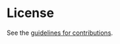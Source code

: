 # License

See the
[guidelines for contributions](https://github.com/dconnolly/draft-connolly-cfrg-hybrid-signature-combiners/blob/main/CONTRIBUTING.md).
